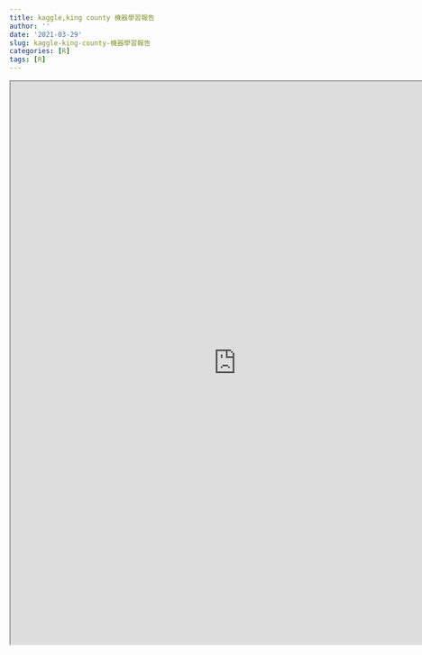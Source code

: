 ```yaml
---
title: kaggle,king county 機器學習報告
author: ''
date: '2021-03-29'
slug: kaggle-king-county-機器學習報告
categories: [R]
tags: [R]
---
```

<iframe src="https://enjoy-life-with-helen.netlify.app/SML_final_project.html" width="800" height="1000"></iframe>

